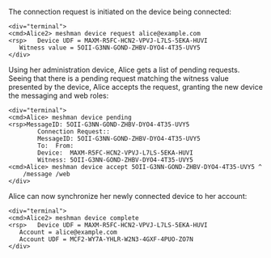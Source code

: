 The connection request is initiated on the device being connected:


~~~~
<div="terminal">
<cmd>Alice2> meshman device request alice@example.com
<rsp>   Device UDF = MAXM-R5FC-HCN2-VPVJ-L7LS-5EKA-HUVI
   Witness value = 5OII-G3NN-GOND-ZHBV-DYO4-4T35-UVY5
</div>
~~~~

Using her administration device, Alice gets a list of pending requests. Seeing that
there is a pending request matching the witness value presented by the device, Alice
accepts the request, granting the new device the messaging and web roles:


~~~~
<div="terminal">
<cmd>Alice> meshman device pending
<rsp>MessageID: 5OII-G3NN-GOND-ZHBV-DYO4-4T35-UVY5
        Connection Request::
        MessageID: 5OII-G3NN-GOND-ZHBV-DYO4-4T35-UVY5
        To:  From: 
        Device:  MAXM-R5FC-HCN2-VPVJ-L7LS-5EKA-HUVI
        Witness: 5OII-G3NN-GOND-ZHBV-DYO4-4T35-UVY5
<cmd>Alice> meshman device accept 5OII-G3NN-GOND-ZHBV-DYO4-4T35-UVY5 ^
    /message /web
</div>
~~~~

Alice can now synchronize her newly connected device to her account:


~~~~
<div="terminal">
<cmd>Alice2> meshman device complete
<rsp>   Device UDF = MAXM-R5FC-HCN2-VPVJ-L7LS-5EKA-HUVI
   Account = alice@example.com
   Account UDF = MCF2-WY7A-YHLR-W2N3-4GXF-4PUO-ZO7N
</div>
~~~~


